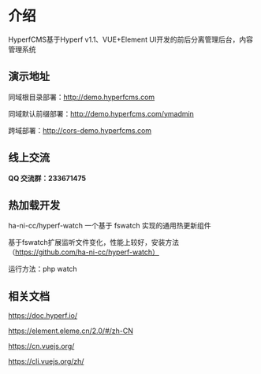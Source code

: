 # 介绍


HyperfCMS基于Hyperf v1.1、VUE+Element UI开发的前后分离管理后台，内容管理系统

## 演示地址

同域根目录部署：http://demo.hyperfcms.com

同域默认前缀部署：http://demo.hyperfcms.com/ymadmin

跨域部署：http://cors-demo.hyperfcms.com

## 线上交流

**QQ 交流群：233671475**

## 热加载开发

ha-ni-cc/hyperf-watch 一个基于 fswatch 实现的通用热更新组件

基于fswatch扩展监听文件变化，性能上较好，安装方法（https://github.com/ha-ni-cc/hyperf-watch）

运行方法：php watch

## 相关文档

https://doc.hyperf.io/

https://element.eleme.cn/2.0/#/zh-CN

https://cn.vuejs.org/

https://cli.vuejs.org/zh/


